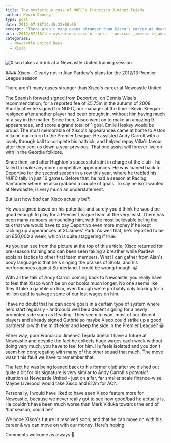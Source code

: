 ```yaml
---
title: The mysterious case of NUFC’s Francisco Jiménez Tejada
author: Kevin Doocey
type: post
date: 2012-07-18T14:45:22+00:00
excerpt: "There aren't many cases stranger than Xisco's career at Newcastle United. The Spanish forward signed from Deportivo, on Dennis Wise's recommendation, for a reported fee of £5.75m.."
url: /2012/07/18/the-mysterious-case-of-nufcs-francisco-jimenez-tejada/
categories:
  - Newcastle United News
  - Xisco
---
```


![Xisco takes a drink at a Newcastle United training session](https://www.tynetime.com/wp-content/uploads/2012/07/Xisco-Newcastle-United-2012.jpg "Xisco-Newcastle-United-2012")

#### Xisco - Clearly not in Alan Pardew's plans for the 2012/13 Premier League season

There aren't many cases stranger than Xisco's career at Newcastle United.

The Spanish forward signed from Deportivo, on Dennis Wise's recommendation, for a reported fee of £5.75m in the autumn of 2008. Shortly after he signed for NUFC, our manager at the time - Kevin Keegan - resigned after another player had been brought in, without him having much of a say in the matter. Since then, Xisco went on to make an amazing 9 appearances, and score a grand total of 1 goal. Emile Heskey would be proud. The most memorable of Xisco's appearances came at home to Aston Villa on our return to the Premier League. He assisted Andy Carroll with a lovely through ball to complete his hattrick, and helped repay Villa's favour after they sent us down a year previous. That one assist will forever live on with in the Geordie folklore.

Since then, and after Hughton's successful stint in charge of the club - he failed to make any more competitive appearances. He was loaned back to Deportivo for the second season in a row this year, where he trebled his NUFC tally in just 16 games. Before that, he had a season at Racing Santander where he also grabbed a couple of goals. To say he isn't wanted at Newcastle, is very much an understatement.

But just how _bad_ can Xisco actually be?!

He was signed based on his potential, and surely you'd think he would be good enough to play for a Premier League team at the very least. There has been many rumours surrounding him, with the most believable being the talk that we would have to pay Deportivo even more money if he kept racking up appearances at St.James' Park. As well that, he's reported to be on £50,000 a week, which is quite staggering if true.

As you can see from the picture at the top of this article; Xisco returned for pre-season training and can been seen taking a breather while Pardew explains tactics to other first team members. What I can gather from Alan's body language is that he's singing the praises of Shola, and his performances against Sunderland. I could be wrong though. 😀

With all the talk of Andy Carroll coming back to Newcastle, you really have to feel that Xisco won't be on our books much longer. No one seems like they'll take a gamble on him, even though we're probably only looking for a million quid to salvage some of our lost wages on him.

I have no doubt that he can score goals in a certain type of system where he'd start regularly - and could well be a decent signing for a newly promoted side such as Reading. They seem to want most of our decent players and already signed Guthrie so maybe Xisco could strike up a good partnership with the midfielder and keep the side in the Premier League? 😀

Either way, poor Francisco Jiménez Tejada doesn't have a future at Newcastle and despite the fact he collects huge wages each week without doing very much, you have to feel for him. He feels isolated and you don't seem him congregating with many of the other squad that much. The move wasn't his fault we have to remember that.

The fact he was being loaned back to his former club after we dished out quite a bit for his signature is very similar to Andy Carroll's *potential* situation at Newcastle United - just on a far, far smaller scale finance-wise. Maybe Liverpool would take Xisco and £12m for AC?..

Personally, I would have liked to have seen Xisco feature more for Newcastle, because we never really got to see how good/bad he actually is. He couldn't have been much worse than Mark Viduka towards the end of _that_ season, could he?

We hope Xisco's future is resolved soon, and that he can move on with his career & we can move on with our money. Here's hoping.

Comments welcome as always 🙂

